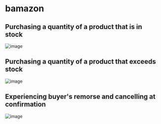 # bamazon
## Purchasing a quantity of a product that is in stock
![image](https://cloud.githubusercontent.com/assets/22857576/25289609/4cefb0fc-2698-11e7-9909-a6e1cb43f4c0.png)
## Purchasing a quantity of a product that exceeds stock
![image](https://cloud.githubusercontent.com/assets/22857576/25289692/b342c5a6-2698-11e7-9e19-bb2a040e7a45.png)
## Experiencing buyer's remorse and cancelling at confirmation
![image](https://cloud.githubusercontent.com/assets/22857576/25289926/a9d1d57e-2699-11e7-85cd-70e195f9cb27.png)
